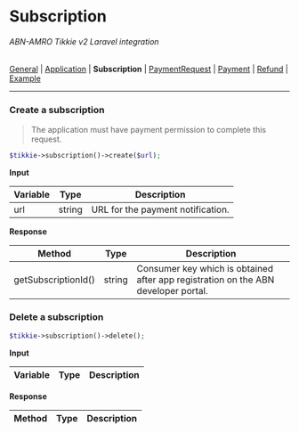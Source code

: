 # Subscription
###### ABN-AMRO Tikkie v2 Laravel integration
[General](Tikkie.md) |
[Application](Application.md) |
**Subscription** | 
[PaymentRequest](PaymentRequest.md) |
[Payment](Payment.md) |
[Refund](Refund.md) |
[Example](Example.md)
___
### Create a subscription
> The application must have payment permission to complete this request.

```php
$tikkie->subscription()->create($url);
```
**Input**

| Variable | Type | Description |
| -------- | ---- | ----------- |
| url | string | URL for the payment notification. |

**Response**

| Method | Type | Description |
| ------ | ---- | ----------- |
| getSubscriptionId() | string | Consumer key which is obtained after app registration on the ABN developer portal. |

### Delete a subscription

```php
$tikkie->subscription()->delete();
```
**Input**

| Variable | Type | Description |
| -------- | ---- | ----------- |

**Response**

| Method | Type | Description |
| ------ | ---- | ----------- |